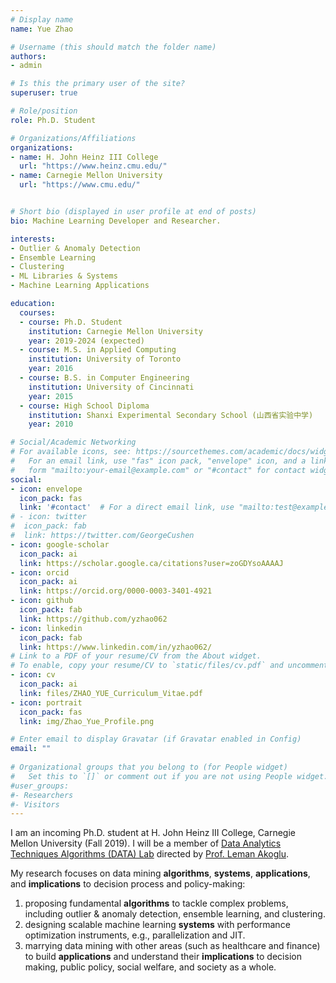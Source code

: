 ```yaml
---
# Display name
name: Yue Zhao

# Username (this should match the folder name)
authors:
- admin

# Is this the primary user of the site?
superuser: true

# Role/position
role: Ph.D. Student

# Organizations/Affiliations
organizations:
- name: H. John Heinz III College
  url: "https://www.heinz.cmu.edu/"
- name: Carnegie Mellon University
  url: "https://www.cmu.edu/"


# Short bio (displayed in user profile at end of posts)
bio: Machine Learning Developer and Researcher.

interests:
- Outlier & Anomaly Detection
- Ensemble Learning
- Clustering
- ML Libraries & Systems
- Machine Learning Applications

education:
  courses:
  - course: Ph.D. Student
    institution: Carnegie Mellon University
    year: 2019-2024 (expected)
  - course: M.S. in Applied Computing
    institution: University of Toronto
    year: 2016
  - course: B.S. in Computer Engineering
    institution: University of Cincinnati
    year: 2015
  - course: High School Diploma
    institution: Shanxi Experimental Secondary School (山西省实验中学)
    year: 2010

# Social/Academic Networking
# For available icons, see: https://sourcethemes.com/academic/docs/widgets/#icons
#   For an email link, use "fas" icon pack, "envelope" icon, and a link in the
#   form "mailto:your-email@example.com" or "#contact" for contact widget.
social:
- icon: envelope
  icon_pack: fas
  link: '#contact'  # For a direct email link, use "mailto:test@example.org".
# - icon: twitter
#  icon_pack: fab
#  link: https://twitter.com/GeorgeCushen
- icon: google-scholar
  icon_pack: ai
  link: https://scholar.google.ca/citations?user=zoGDYsoAAAAJ
- icon: orcid
  icon_pack: ai
  link: https://orcid.org/0000-0003-3401-4921
- icon: github
  icon_pack: fab
  link: https://github.com/yzhao062
- icon: linkedin
  icon_pack: fab
  link: https://www.linkedin.com/in/yzhao062/
# Link to a PDF of your resume/CV from the About widget.
# To enable, copy your resume/CV to `static/files/cv.pdf` and uncomment the lines below.  
- icon: cv
  icon_pack: ai
  link: files/ZHAO_YUE_Curriculum_Vitae.pdf
- icon: portrait
  icon_pack: fas
  link: img/Zhao_Yue_Profile.png

# Enter email to display Gravatar (if Gravatar enabled in Config)
email: ""
  
# Organizational groups that you belong to (for People widget)
#   Set this to `[]` or comment out if you are not using People widget.  
#user_groups:
#- Researchers
#- Visitors
---
```


I am an incoming Ph.D. student at H. John Heinz III College, Carnegie Mellon University (Fall 2019). 
I will be a member of [Data Analytics Techniques Algorithms (DATA) Lab](https://datalab.heinz.cmu.edu/) directed by 
[Prof. Leman Akoglu](https://www.andrew.cmu.edu/user/lakoglu/). 

My research focuses on data mining **algorithms**, **systems**, **applications**, 
and **implications** to decision process and policy-making:


1. proposing fundamental **algorithms** to tackle complex problems, including outlier & anomaly detection, ensemble learning, and clustering.
2. designing scalable machine learning **systems** with performance optimization instruments, e.g., parallelization and JIT.
3. marrying data mining with other areas (such as healthcare and finance) to build **applications** and understand their **implications** to decision making, public policy, social welfare, and society as a whole.
